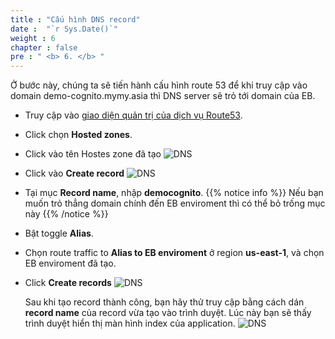 ```yaml
---
title : "Cấu hình DNS record"
date :  "`r Sys.Date()`" 
weight : 6
chapter : false
pre : " <b> 6. </b> "
---
```



 Ở bước này, chúng ta sẽ tiến hành cấu hình route 53 để khi truy cập vào domain demo-cognito.mymy.asia thì DNS server sẽ trỏ tới domain của EB.
  + Truy cập vào [giao diện quản trị của dịch vụ Route53](https://console.aws.amazon.com/route53/v2/home).
  + Click chọn **Hosted zones**.
  + Click vào tên Hostes zone đã tạo
![DNS](/images/6.dns/001.png)
  + Click vào **Create record**
  ![DNS](/images/6.dns/002.png)
  + Tại mục **Record name**, nhập **democognito**.
  {{% notice info %}}
  Nếu bạn muốn trỏ thẳng domain chính đến EB enviroment thì có thể bỏ trống mục này
  {{% /notice %}}
  + Bật toggle **Alias**.
  + Chọn route traffic to **Alias to EB enviroment** ở region **us-east-1**, và chọn EB enviroment đã tạo.
  + Click **Create records**
  ![DNS](/images/6.dns/003.png)

    Sau khi tạo record thành công, bạn hãy thử truy cập bằng cách dán **record name** của record vừa tạo vào trình duyệt. 
    Lúc này bạn sẽ thấy trình duyệt hiển thị màn hình index của application.
     ![DNS](/images/6.dns/004.png)
 
